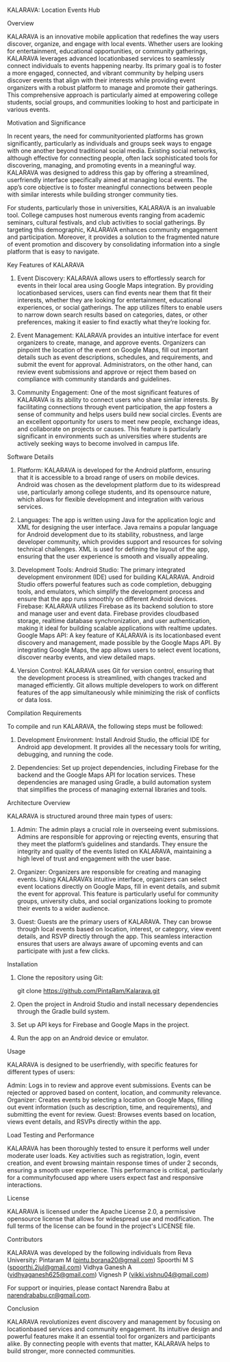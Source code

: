 KALARAVA: Location Events Hub

Overview

KALARAVA is an innovative mobile application that redefines the way users discover, organize, and engage with local events. Whether users are looking for entertainment, educational opportunities, or community gatherings, KALARAVA leverages advanced locationbased services to seamlessly connect individuals to events happening nearby. Its primary goal is to foster a more engaged, connected, and vibrant community by helping users discover events that align with their interests while providing event organizers with a robust platform to manage and promote their gatherings. This comprehensive approach is particularly aimed at empowering college students, social groups, and communities looking to host and participate in various events.

Motivation and Significance

In recent years, the need for communityoriented platforms has grown significantly, particularly as individuals and groups seek ways to engage with one another beyond traditional social media. Existing social networks, although effective for connecting people, often lack sophisticated tools for discovering, managing, and promoting events in a meaningful way. KALARAVA was designed to address this gap by offering a streamlined, userfriendly interface specifically aimed at managing local events. The app’s core objective is to foster meaningful connections between people with similar interests while building stronger community ties.

For students, particularly those in universities, KALARAVA is an invaluable tool. College campuses host numerous events ranging from academic seminars, cultural festivals, and club activities to social gatherings. By targeting this demographic, KALARAVA enhances community engagement and participation. Moreover, it provides a solution to the fragmented nature of event promotion and discovery by consolidating information into a single platform that is easy to navigate.

Key Features of KALARAVA

1. Event Discovery:
   KALARAVA allows users to effortlessly search for events in their local area using Google Maps integration. By providing locationbased services, users can find events near them that fit their interests, whether they are looking for entertainment, educational experiences, or social gatherings. The app utilizes filters to enable users to narrow down search results based on categories, dates, or other preferences, making it easier to find exactly what they’re looking for.

2. Event Management:
   KALARAVA provides an intuitive interface for event organizers to create, manage, and approve events. Organizers can pinpoint the location of the event on Google Maps, fill out important details such as event descriptions, schedules, and requirements, and submit the event for approval. Administrators, on the other hand, can review event submissions and approve or reject them based on compliance with community standards and guidelines.

3. Community Engagement:
   One of the most significant features of KALARAVA is its ability to connect users who share similar interests. By facilitating connections through event participation, the app fosters a sense of community and helps users build new social circles. Events are an excellent opportunity for users to meet new people, exchange ideas, and collaborate on projects or causes. This feature is particularly significant in environments such as universities where students are actively seeking ways to become involved in campus life.

Software Details

1. Platform:
   KALARAVA is developed for the Android platform, ensuring that it is accessible to a broad range of users on mobile devices. Android was chosen as the development platform due to its widespread use, particularly among college students, and its opensource nature, which allows for flexible development and integration with various services.

2. Languages:
   The app is written using Java for the application logic and XML for designing the user interface. Java remains a popular language for Android development due to its stability, robustness, and large developer community, which provides support and resources for solving technical challenges. XML is used for defining the layout of the app, ensuring that the user experience is smooth and visually appealing.

3. Development Tools:
    Android Studio: The primary integrated development environment (IDE) used for building KALARAVA. Android Studio offers powerful features such as code completion, debugging tools, and emulators, which simplify the development process and ensure that the app runs smoothly on different Android devices.
    Firebase: KALARAVA utilizes Firebase as its backend solution to store and manage user and event data. Firebase provides cloudbased storage, realtime database synchronization, and user authentication, making it ideal for building scalable applications with realtime updates.
    Google Maps API: A key feature of KALARAVA is its locationbased event discovery and management, made possible by the Google Maps API. By integrating Google Maps, the app allows users to select event locations, discover nearby events, and view detailed maps.

4. Version Control:
   KALARAVA uses Git for version control, ensuring that the development process is streamlined, with changes tracked and managed efficiently. Git allows multiple developers to work on different features of the app simultaneously while minimizing the risk of conflicts or data loss.

Compilation Requirements

To compile and run KALARAVA, the following steps must be followed:

1. Development Environment: Install Android Studio, the official IDE for Android app development. It provides all the necessary tools for writing, debugging, and running the code.

2. Dependencies: Set up project dependencies, including Firebase for the backend and the Google Maps API for location services. These dependencies are managed using Gradle, a build automation system that simplifies the process of managing external libraries and tools.

Architecture Overview

KALARAVA is structured around three main types of users:

1. Admin: The admin plays a crucial role in overseeing event submissions. Admins are responsible for approving or rejecting events, ensuring that they meet the platform’s guidelines and standards. They ensure the integrity and quality of the events listed on KALARAVA, maintaining a high level of trust and engagement with the user base.

2. Organizer: Organizers are responsible for creating and managing events. Using KALARAVA’s intuitive interface, organizers can select event locations directly on Google Maps, fill in event details, and submit the event for approval. This feature is particularly useful for community groups, university clubs, and social organizations looking to promote their events to a wider audience.

3. Guest: Guests are the primary users of KALARAVA. They can browse through local events based on location, interest, or category, view event details, and RSVP directly through the app. This seamless interaction ensures that users are always aware of upcoming events and can participate with just a few clicks.

Installation

1. Clone the repository using Git:
   
   git clone https://github.com/PintaRam/Kalarava.git
   

2. Open the project in Android Studio and install necessary dependencies through the Gradle build system.

3. Set up API keys for Firebase and Google Maps in the project.

4. Run the app on an Android device or emulator.

Usage

KALARAVA is designed to be userfriendly, with specific features for different types of users:

 Admin: Logs in to review and approve event submissions. Events can be rejected or approved based on content, location, and community relevance.
 Organizer: Creates events by selecting a location on Google Maps, filling out event information (such as description, time, and requirements), and submitting the event for review.
 Guest: Browses events based on location, views event details, and RSVPs directly within the app.

Load Testing and Performance

KALARAVA has been thoroughly tested to ensure it performs well under moderate user loads. Key activities such as registration, login, event creation, and event browsing maintain response times of under 2 seconds, ensuring a smooth user experience. This performance is critical, particularly for a communityfocused app where users expect fast and responsive interactions.

License

KALARAVA is licensed under the Apache License 2.0, a permissive opensource license that allows for widespread use and modification. The full terms of the license can be found in the project's LICENSE file.

Contributors

KALARAVA was developed by the following individuals from Reva University:
 Pintaram M (pintu.borana20@gmail.com)
 Spoorthi M S (spoorthi.2jul@gmail.com)
 Vidhya Ganesh A (vidhyaganesh625@gmail.com)
 Vignesh P (vikki.vishnu04@gmail.com)

For support or inquiries, please contact Narendra Babu at narendrababu.cr@gmail.com.

Conclusion

KALARAVA revolutionizes event discovery and management by focusing on locationbased services and community engagement. Its intuitive design and powerful features make it an essential tool for organizers and participants alike. By connecting people with events that matter, KALARAVA helps to build stronger, more connected communities.
